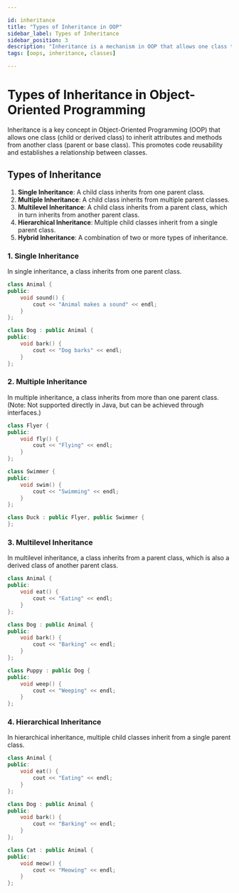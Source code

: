 ```yaml
---

id: inheritance
title: "Types of Inheritance in OOP"
sidebar_label: Types of Inheritance
sidebar_position: 3
description: "Inheritance is a mechanism in OOP that allows one class to inherit the properties and behaviors of another class, promoting code reusability."
tags: [oops, inheritance, classes]

---
```


# **Types of Inheritance in Object-Oriented Programming**

Inheritance is a key concept in Object-Oriented Programming (OOP) that allows one class (child or derived class) to inherit attributes and methods from another class (parent or base class). This promotes code reusability and establishes a relationship between classes.

## **Types of Inheritance**

1. **Single Inheritance**: A child class inherits from one parent class.
2. **Multiple Inheritance**: A child class inherits from multiple parent classes.
3. **Multilevel Inheritance**: A child class inherits from a parent class, which in turn inherits from another parent class.
4. **Hierarchical Inheritance**: Multiple child classes inherit from a single parent class.
5. **Hybrid Inheritance**: A combination of two or more types of inheritance.

### **1. Single Inheritance**

In single inheritance, a class inherits from one parent class.

```cpp
class Animal {
public:
    void sound() {
        cout << "Animal makes a sound" << endl;
    }
};

class Dog : public Animal {
public:
    void bark() {
        cout << "Dog barks" << endl;
    }
};
```

### 2. Multiple Inheritance

In multiple inheritance, a class inherits from more than one parent class. (Note: Not supported directly in Java, but can be achieved through interfaces.)


```cpp
class Flyer {
public:
    void fly() {
        cout << "Flying" << endl;
    }
};

class Swimmer {
public:
    void swim() {
        cout << "Swimming" << endl;
    }
};

class Duck : public Flyer, public Swimmer {
};
```

### **3. Multilevel Inheritance**
In multilevel inheritance, a class inherits from a parent class, which is also a derived class of another parent class.

```cpp
class Animal {
public:
    void eat() {
        cout << "Eating" << endl;
    }
};

class Dog : public Animal {
public:
    void bark() {
        cout << "Barking" << endl;
    }
};

class Puppy : public Dog {
public:
    void weep() {
        cout << "Weeping" << endl;
    }
};
```

### **4. Hierarchical Inheritance**
In hierarchical inheritance, multiple child classes inherit from a single parent class.

```cpp
class Animal {
public:
    void eat() {
        cout << "Eating" << endl;
    }
};

class Dog : public Animal {
public:
    void bark() {
        cout << "Barking" << endl;
    }
};

class Cat : public Animal {
public:
    void meow() {
        cout << "Meowing" << endl;
    }
};
```
